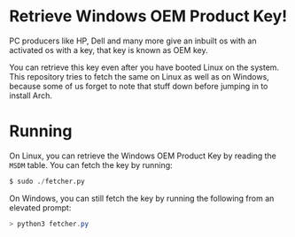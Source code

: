 # Retrieve Windows OEM Product Key!
PC producers like HP, Dell and many more give an inbuilt os with an activated os with a key, that key is known as OEM key.

You can retrieve this key even after you have booted Linux on the system. This repository tries to fetch the same on Linux as well as on Windows, because some of us forget to note that stuff down before jumping in to install Arch.


# Running

On Linux, you can retrieve the Windows OEM Product Key by reading the `MSDM` table. You can fetch the key by running:

```python
$ sudo ./fetcher.py
```

On Windows, you can still fetch the key by running the following from an elevated prompt:

```powershell
> python3 fetcher.py
```